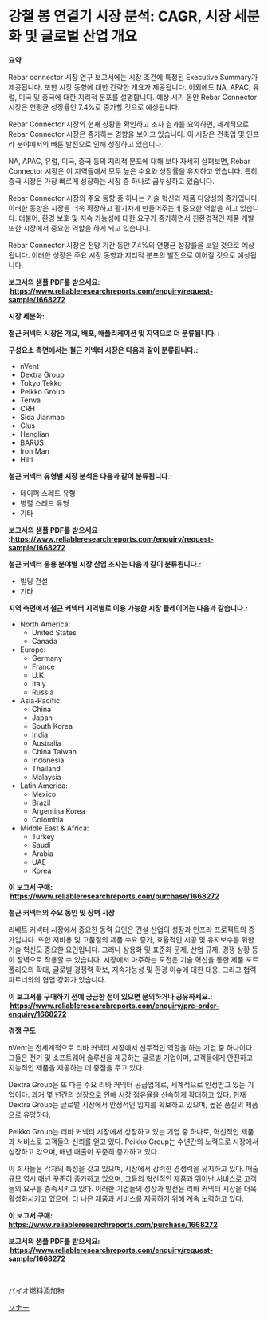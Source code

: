 <p><h1>강철 봉 연결기 시장 분석: CAGR, 시장 세분화 및 글로벌 산업 개요</h1></p><p><strong>요약</strong></p>
<p><p>Rebar connector 시장 연구 보고서에는 시장 조건에 특정된 Executive Summary가 제공됩니다. 또한 시장 동향에 대한 간략한 개요가 제공됩니다. 이외에도 NA, APAC, 유럽, 미국 및 중국에 대한 지리적 분포를 설명합니다. 예상 시기 동안 Rebar Connector 시장은 연평균 성장률인 7.4%로 증가할 것으로 예상됩니다.</p><p>Rebar Connector 시장의 현재 상황을 확인하고 조사 결과를 요약하면, 세계적으로 Rebar Connector 시장은 증가하는 경향을 보이고 있습니다. 이 시장은 건축업 및 인프라 분야에서의 빠른 발전으로 인해 성장하고 있습니다.</p><p>NA, APAC, 유럽, 미국, 중국 등의 지리적 분포에 대해 보다 자세히 살펴보면, Rebar Connector 시장은 이 지역들에서 모두 높은 수요와 성장률을 유지하고 있습니다. 특히, 중국 시장은 가장 빠르게 성장하는 시장 중 하나로 급부상하고 있습니다.</p><p>Rebar Connector 시장의 주요 동향 중 하나는 기술 혁신과 제품 다양성의 증가입니다. 이러한 동향은 시장을 더욱 확장하고 활기차게 만들어주는데 중요한 역할을 하고 있습니다. 더불어, 환경 보호 및 지속 가능성에 대한 요구가 증가하면서 친환경적인 제품 개발 또한 시장에서 중요한 역할을 하게 되고 있습니다.</p><p>Rebar Connector 시장은 전망 기간 동안 7.4%의 연평균 성장률을 보일 것으로 예상됩니다. 이러한 성장은 주요 시장 동향과 지리적 분포의 발전으로 이어질 것으로 예상됩니다.</p></p>
<p><strong>보고서의 샘플 PDF를 받으세요: &nbsp;<a href="https://www.reliableresearchreports.com/enquiry/request-sample/1668272">https://www.reliableresearchreports.com/enquiry/request-sample/1668272</a></strong></p>
<p><strong>시장 세분화:</strong></p>
<p><strong> 철근 커넥터 시장은 개요, 배포, 애플리케이션 및 지역으로 더 분류됩니다. :</strong></p>
<p><strong>구성요소 측면에서는 철근 커넥터 시장은 다음과 같이 분류됩니다.:</strong></p>
<p><ul><li>nVent</li><li>Dextra Group</li><li>Tokyo Tekko</li><li>Peikko Group</li><li>Terwa</li><li>CRH</li><li>Sida Jianmao</li><li>Glus</li><li>Henglian</li><li>BARUS</li><li>Iron Man</li><li>Hilti</li></ul></p>
<p><strong> 철근 커넥터 유형별 시장 분석은 다음과 같이 분류됩니다.:</strong></p>
<p><ul><li>테이퍼 스레드 유형</li><li>병렬 스레드 유형</li><li>기타</li></ul></p>
<p><strong>보고서의 샘플 PDF를 받으세요 :<a href="https://www.reliableresearchreports.com/enquiry/request-sample/1668272">https://www.reliableresearchreports.com/enquiry/request-sample/1668272</a></strong></p>
<p><strong> 철근 커넥터 응용 분야별 시장 산업 조사는 다음과 같이 분류됩니다.:</strong></p>
<p><ul><li>빌딩 건설</li><li>기타</li></ul></p>
<p><strong>지역 측면에서 철근 커넥터 지역별로 이용 가능한 시장 플레이어는 다음과 같습니다.:</strong></p>
<p><ul>
    <li>
        North America:
        <ul>
            <li>United States</li>
            <li>Canada</li>
        </ul>
    </li>
    <li>
        Europe:
        <ul>
            <li>Germany</li>
            <li>France</li>
            <li>U.K.</li>
            <li>Italy</li>
            <li>Russia</li>
        </ul>
    </li>
    <li>
        Asia-Pacific:
        <ul>
            <li>China</li>
            <li>Japan</li>
            <li>South Korea</li>
            <li>India</li>
            <li>Australia</li>
            <li>China Taiwan</li>
            <li>Indonesia</li>
            <li>Thailand</li>
            <li>Malaysia</li>
        </ul>
    </li>
    <li>
        Latin America:
        <ul>
            <li>Mexico</li>
            <li>Brazil</li>
            <li>Argentina Korea</li>
            <li>Colombia</li>
        </ul>
    </li>
    <li>
        Middle East & Africa:
        <ul>
            <li>Turkey</li>
            <li>Saudi</li>
            <li>Arabia</li>
            <li>UAE</li>
            <li>Korea</li>
        </ul>
    </li>
    </ul></p>
<p><strong>이 보고서 구매: &nbsp;<a href="https://www.reliableresearchreports.com/purchase/1668272">https://www.reliableresearchreports.com/purchase/1668272</a></strong></p>
<p><strong>철근 커넥터의 주요 동인 및 장벽 시장</strong></p>
<p><p>리베트 커넥터 시장에서 중요한 동력 요인은 건설 산업의 성장과 인프라 프로젝트의 증가입니다. 또한 저비용 및 고품질의 제품 수요 증가, 효율적인 시공 및 유지보수를 위한 기술 혁신도 중요한 요인입니다. 그러나 상용화 및 표준화 문제, 산업 규제, 경쟁 상황 등이 장벽으로 작용할 수 있습니다. 시장에서 마주하는 도전은 기술 혁신을 통한 제품 포트폴리오의 확대, 글로벌 경쟁력 확보, 지속가능성 및 환경 이슈에 대한 대응, 그리고 협력 파트너와의 협업 강화가 있습니다.</p></p>
<p><strong>이 보고서를 구매하기 전에 궁금한 점이 있으면 문의하거나 공유하세요.: &nbsp;<a href="https://www.reliableresearchreports.com/enquiry/pre-order-enquiry/1668272">https://www.reliableresearchreports.com/enquiry/pre-order-enquiry/1668272</a></strong></p>
<p><strong>경쟁 구도</strong></p>
<p><p>nVent는 전세계적으로 리바 커넥터 시장에서 선두적인 역할을 하는 기업 중 하나이다. 그들은 전기 및 소프트웨어 솔루션을 제공하는 글로벌 기업이며, 고객들에게 안전하고 지능적인 제품을 제공하는 데 중점을 두고 있다.</p><p>Dextra Group은 또 다른 주요 리바 커넥터 공급업체로, 세계적으로 인정받고 있는 기업이다. 과거 몇 년간의 성장으로 인해 시장 점유율을 신속하게 확대하고 있다. 현재 Dextra Group는 글로벌 시장에서 안정적인 입지를 확보하고 있으며, 높은 품질의 제품으로 유명하다.</p><p>Peikko Group는 리바 커넥터 시장에서 성장하고 있는 기업 중 하나로, 혁신적인 제품과 서비스로 고객들의 신뢰를 얻고 있다. Peikko Group는 수년간의 노력으로 시장에서 성장하고 있으며, 매년 매출이 꾸준히 증가하고 있다.</p><p>이 회사들은 각자의 특성을 갖고 있으며, 시장에서 강력한 경쟁력을 유지하고 있다. 매출 규모 역시 매년 꾸준히 증가하고 있으며, 그들의 혁신적인 제품과 뛰어난 서비스로 고객들의 요구를 충족시키고 있다. 이러한 기업들의 성장과 발전은 리바 커넥터 시장을 더욱 활성화시키고 있으며, 더 나은 제품과 서비스를 제공하기 위해 계속 노력하고 있다.</p></p>
<p><strong>이 보고서 구매: &nbsp; <a href="https://www.reliableresearchreports.com/purchase/1668272">https://www.reliableresearchreports.com/purchase/1668272</a></strong></p>
<p><strong>보고서의 샘플 PDF를 받으세요: &nbsp;<a href="https://www.reliableresearchreports.com/enquiry/request-sample/1668272">https://www.reliableresearchreports.com/enquiry/request-sample/1668272</a></strong><strong></strong></p>
<p>&nbsp;</p>
<p><p><a href="https://medium.com/@jacobkelly525/%E3%83%90%E3%82%A4%E3%82%AA%E7%87%83%E6%96%99%E6%B7%BB%E5%8A%A0%E5%89%A4%E5%B8%82%E5%A0%B4-%E6%88%90%E5%8A%9F%E3%81%99%E3%82%8B%E3%83%93%E3%82%B8%E3%83%8D%E3%82%B9%E6%88%A6%E7%95%A5%E3%81%AE%E9%8D%B52031%E5%B9%B4%E3%81%BE%E3%81%A7%E3%81%AE%E4%BA%88%E6%B8%AC-b46c188e0013">バイオ燃料添加物</a></p><p><a href="https://github.com/ksxzwxabcuynh011/Market-Research-Report-List-1/blob/main/125250616424.md">ソナー</a></p></p>